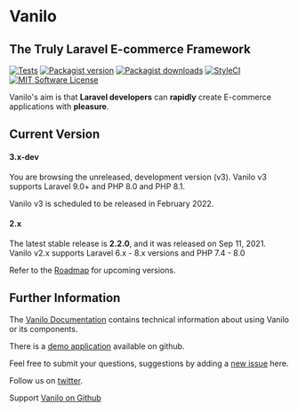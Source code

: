 # Vanilo

## The Truly Laravel E-commerce Framework

[![Tests](https://img.shields.io/github/workflow/status/vanilophp/framework/tests/master?style=flat-square)](https://github.com/vanilophp/framework/actions?query=workflow%3Atests)
[![Packagist version](https://img.shields.io/packagist/v/vanilo/framework.svg?style=flat-square)](https://packagist.org/packages/vanilo/framework)
[![Packagist downloads](https://img.shields.io/packagist/dt/vanilo/framework.svg?style=flat-square)](https://packagist.org/packages/vanilo/framework)
[![StyleCI](https://styleci.io/repos/101036876/shield?branch=master)](https://styleci.io/repos/101036876)
[![MIT Software License](https://img.shields.io/badge/license-MIT-blue.svg?style=flat-square)](LICENSE.md)

Vanilo's aim is that **Laravel developers** can **rapidly** create E-commerce applications with **pleasure**.

## Current Version

#### 3.x-dev

You are browsing the unreleased, development version (v3).
Vanilo v3 supports Laravel 9.0+ and PHP 8.0 and PHP 8.1.

Vanilo v3 is scheduled to be released in February 2022.

#### 2.x

The latest stable release is **2.2.0**, and it was released on Sep 11, 2021.
Vanilo v2.x supports Laravel 6.x - 8.x versions and PHP 7.4 - 8.0

Refer to the [Roadmap](https://vanilo.io/docs/2.x/roadmap) for upcoming versions.

## Further Information

The [Vanilo Documentation](https://vanilo.io/docs/) contains technical
information about using Vanilo or its components.

There is a [demo application](https://github.com/vanilophp/demo) available on
github.

Feel free to submit your questions, suggestions by adding a
[new issue](https://github.com/vanilophp/framework/issues/new) here.

Follow us on [twitter](https://twitter.com/vanilo_io).

Support [Vanilo on Github](https://github.com/sponsors/fulopattila122)
